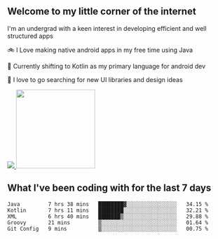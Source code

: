## Welcome to my little corner of the internet
I'm an undergrad with a keen interest in developing efficient and well structured apps

🚲 I Love making native android apps in my free time using Java

🌄 Currently shifting to Kotlin as my primary language for android dev

🔮  I love to go searching for new UI libraries and design ideas

<a href="">
  <img src="https://komarev.com/ghpvc/?username=ade3l&style=flat-square" />
</a>

<img height="180em" src="https://github-readme-stats-eight-theta.vercel.app/api/top-langs/?username=ade3l&langs_count=7&theme=cobalt&layout=compact"/>

## What I've been coding with for the last 7 days
<!--START_SECTION:waka-->
```text
Java         7 hrs 38 mins   ████████▓░░░░░░░░░░░░░░░░   34.15 % 
Kotlin       7 hrs 11 mins   ████████░░░░░░░░░░░░░░░░░   32.21 % 
XML          6 hrs 40 mins   ███████▒░░░░░░░░░░░░░░░░░   29.88 % 
Groovy       21 mins         ▒░░░░░░░░░░░░░░░░░░░░░░░░   01.64 % 
Git Config   9 mins          ▒░░░░░░░░░░░░░░░░░░░░░░░░   00.75 % 
```
<!--END_SECTION:waka-->
